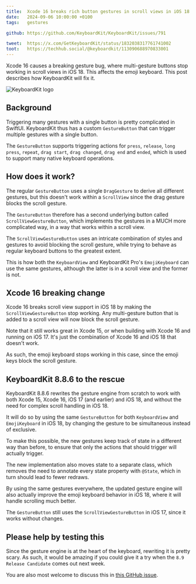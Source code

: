 ```yaml
---
title:  Xcode 16 breaks rich button gestures in scroll views in iOS 18
date:   2024-09-06 10:00:00 +0100
tags:   gestures

github: https://github.com/KeyboardKit/KeyboardKit/issues/791

tweet:  https://x.com/GetKeyboardKit/status/1832038317761741002
toot:   https://techhub.social/@keyboardkit/113090688970833001
---
```


Xcode 16 causes a breaking gesture bug, where multi-gesture buttons stop working in scroll views in iOS 18. This affects the emoji keyboard. This post describes how KeyboardKit will fix it.

![KeyboardKit logo]({{page.image}})


## Background

Triggering many gestures with a single button is pretty complicated in SwiftUI. KeyboardKit thus has a custom `GestureButton` that can trigger multiple gestures with a single button.

The `GestureButton` supports triggering actions for `press`, `release`, `long press`, `repeat`, `drag start`, `drag changed`, `drag end` and `ended`, which is used to support many native keyboard operations.


## How does it work?

The regular `GestureButton` uses a single `DragGesture` to derive all different gestures, but this doesn't work within a `ScrollView` since the drag gesture blocks the scroll gesture.

The `GestureButton` therefore has a second underlying button called `ScrollViewGestureButton`, which implements the gestures in a MUCH more complicated way, in a way that works within a scroll view.

The `ScrollViewGestureButton` uses an intricate combination of styles and gestures to avoid blocking the scroll gesture, while trying to behave as regular keyboard buttons to the greatest extent.


This is how both the `KeyboardView` and KeyboardKit Pro's `EmojiKeyboard` can use the same gestures, although the latter is in a scroll view and the former is not.


## Xcode 16 breaking change

Xcode 16 breaks scroll view support in iOS 18 by making the `ScrollViewGestureButton` stop working. Any multi-gesture button that is added to a scroll view will now block the scroll gesture.

Note that it still works great in Xcode 15, or when building with Xcode 16 and running on iOS 17. It's just the combination of Xcode 16 and iOS 18 that doesn't work.

As such, the emoji keyboard stops working in this case, since the emoji keys block the scroll gesture.


## KeyboardKit 8.8.6 to the rescue

KeyboardKit 8.8.6 rewrites the gesture engine from scratch to work with both Xcode 15, Xcode 16, iOS 17 (and earlier) and iOS 18, and without the need for complex scroll handling in iOS 18.

It will do so by using the same `GestureButton` for both `KeyboardView` and `EmojiKeyboard` in iOS 18, by changing the gesture to be simultaneous instead of exclusive.

To make this possible, the new gestures keep track of state in a different way than before, to ensure that only the actions that should trigger will actually trigger.

The new implementation also moves state to a separate class, which removes the need to annotate every state property with `@State`, which in turn should lead to fewer redraws.

By using the same gestures everywhere, the updated gesture engine will also actually improve the emoji keyboard behavior in iOS 18, where it will handle scrolling much better.

The `GestureButton` still uses the `ScrollViewGestureButton` in iOS 17, since it works without changes.


## Please help by testing this

Since the gesture engine is at the heart of the keyboard, rewriting it is pretty scary. As such, it would be amazing if you could give it a try when the `8.9 Release Candidate` comes out next week.

You are also most welcome to discuss this in [this GitHub issue]({{page.github}}).